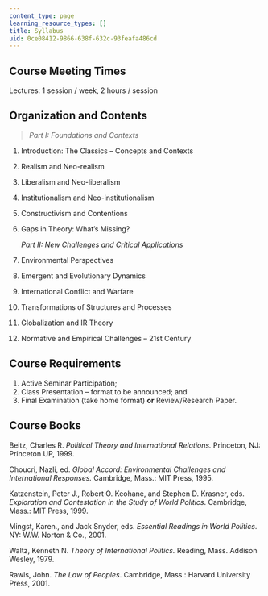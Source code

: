 ```yaml
---
content_type: page
learning_resource_types: []
title: Syllabus
uid: 0ce08412-9866-638f-632c-93feafa486cd
---
```


Course Meeting Times
--------------------

Lectures: 1 session / week, 2 hours / session

Organization and Contents
-------------------------

> _Part I: Foundations and Contexts_

1.  Introduction: The Classics – Concepts and Contexts
2.  Realism and Neo-realism
3.  Liberalism and Neo-liberalism
4.  Institutionalism and Neo-institutionalism
5.  Constructivism and Contentions
6.  Gaps in Theory: What’s Missing?
    
    _Part II: New Challenges and Critical Applications_
    
7.  Environmental Perspectives
8.  Emergent and Evolutionary Dynamics
9.  International Conflict and Warfare
10.  Transformations of Structures and Processes
11.  Globalization and IR Theory
12.  Normative and Empirical Challenges – 21st Century

Course Requirements
-------------------

1.  Active Seminar Participation;
2.  Class Presentation – format to be announced; and
3.  Final Examination (take home format) **or** Review/Research Paper.

Course Books
------------

Beitz, Charles R. _Political Theory and International Relations._ Princeton, NJ: Princeton UP, 1999.  
  
Choucri, Nazli, ed. _Global Accord: Environmental Challenges and International Responses._ Cambridge, Mass.: MIT Press, 1995.  
  
Katzenstein, Peter J., Robert O. Keohane, and Stephen D. Krasner, eds. _Exploration and Contestation in the Study of World Politics_. Cambridge, Mass.: MIT Press, 1999.  
  
Mingst, Karen., and Jack Snyder, eds. _Essential Readings in World Politics_. NY: W.W. Norton & Co., 2001.  
  
Waltz, Kenneth N. _Theory of International Politics._ Reading, Mass. Addison Wesley, 1979.  
  
Rawls, John. _The Law of Peoples_. Cambridge, Mass.: Harvard University Press, 2001.